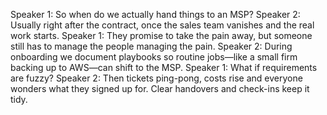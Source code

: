 Speaker 1: So when do we actually hand things to an MSP?
Speaker 2: Usually right after the contract, once the sales team vanishes and the real work starts.
Speaker 1: They promise to take the pain away, but someone still has to manage the people managing the pain.
Speaker 2: During onboarding we document playbooks so routine jobs—like a small firm backing up to AWS—can shift to the MSP.
Speaker 1: What if requirements are fuzzy?
Speaker 2: Then tickets ping-pong, costs rise and everyone wonders what they signed up for. Clear handovers and check-ins keep it tidy.
